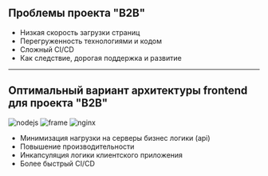 ## Проблемы проекта "B2B"

-  Низкая скорость загрузки страниц
-  Перегруженность технологиями и кодом
-  Сложный CI/CD
-  Как следствие, дорогая поддержка и развитие

---

## Оптимальный вариант архитектуры frontend для проекта "B2B"

![nodejs](https://cdn.iconscout.com/icon/free/png-256/nodejs-2-226035.png) ![frame](https://b.thumbs.redditmedia.com/8RJ1zsSxLbTrSrRAhziwMynfkWVcuFNMXPsLqtGct1o.png) ![nginx](https://ontospace.ru/assets/technologies/nginx.png)

-  Минимизация нагрузки на серверы бизнес логики (api)
-  Повышение производительности
-  Инкапсуляция логики клиентского приложения
-  Более быстрый CI/CD

